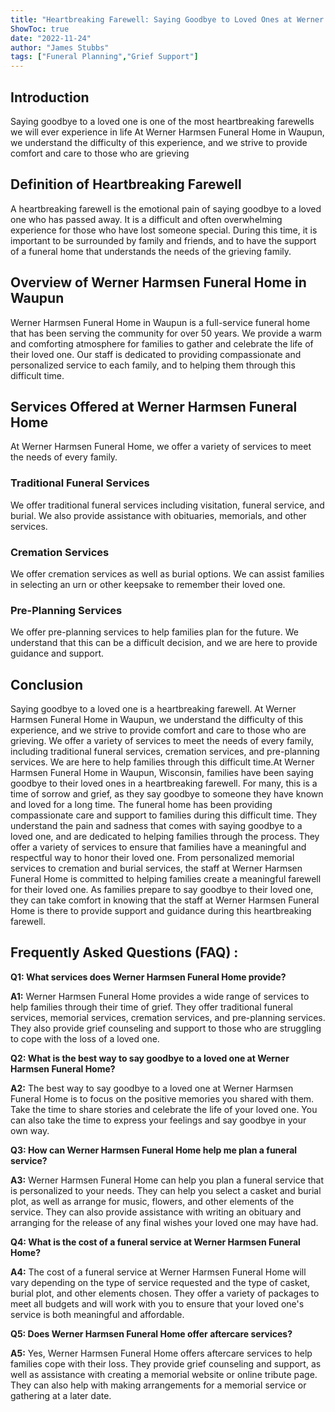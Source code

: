 ```yaml
---
title: "Heartbreaking Farewell: Saying Goodbye to Loved Ones at Werner Harmsen Funeral Home in Waupun"
ShowToc: true 
date: "2022-11-24"
author: "James Stubbs" 
tags: ["Funeral Planning","Grief Support"]
---
```

## Introduction

Saying goodbye to a loved one is one of the most heartbreaking farewells we will ever experience in life At Werner Harmsen Funeral Home in Waupun, we understand the difficulty of this experience, and we strive to provide comfort and care to those who are grieving 

## Definition of Heartbreaking Farewell

A heartbreaking farewell is the emotional pain of saying goodbye to a loved one who has passed away. It is a difficult and often overwhelming experience for those who have lost someone special. During this time, it is important to be surrounded by family and friends, and to have the support of a funeral home that understands the needs of the grieving family. 

## Overview of Werner Harmsen Funeral Home in Waupun

Werner Harmsen Funeral Home in Waupun is a full-service funeral home that has been serving the community for over 50 years. We provide a warm and comforting atmosphere for families to gather and celebrate the life of their loved one. Our staff is dedicated to providing compassionate and personalized service to each family, and to helping them through this difficult time.

## Services Offered at Werner Harmsen Funeral Home

At Werner Harmsen Funeral Home, we offer a variety of services to meet the needs of every family. 

### Traditional Funeral Services

We offer traditional funeral services including visitation, funeral service, and burial. We also provide assistance with obituaries, memorials, and other services. 

### Cremation Services

We offer cremation services as well as burial options. We can assist families in selecting an urn or other keepsake to remember their loved one.

### Pre-Planning Services

We offer pre-planning services to help families plan for the future. We understand that this can be a difficult decision, and we are here to provide guidance and support.

## Conclusion

Saying goodbye to a loved one is a heartbreaking farewell. At Werner Harmsen Funeral Home in Waupun, we understand the difficulty of this experience, and we strive to provide comfort and care to those who are grieving. We offer a variety of services to meet the needs of every family, including traditional funeral services, cremation services, and pre-planning services. We are here to help families through this difficult time.At Werner Harmsen Funeral Home in Waupun, Wisconsin, families have been saying goodbye to their loved ones in a heartbreaking farewell. For many, this is a time of sorrow and grief, as they say goodbye to someone they have known and loved for a long time. The funeral home has been providing compassionate care and support to families during this difficult time. They understand the pain and sadness that comes with saying goodbye to a loved one, and are dedicated to helping families through the process. They offer a variety of services to ensure that families have a meaningful and respectful way to honor their loved one. From personalized memorial services to cremation and burial services, the staff at Werner Harmsen Funeral Home is committed to helping families create a meaningful farewell for their loved one. As families prepare to say goodbye to their loved one, they can take comfort in knowing that the staff at Werner Harmsen Funeral Home is there to provide support and guidance during this heartbreaking farewell.

## Frequently Asked Questions (FAQ) :
**Q1: What services does Werner Harmsen Funeral Home provide?**

**A1:** Werner Harmsen Funeral Home provides a wide range of services to help families through their time of grief. They offer traditional funeral services, memorial services, cremation services, and pre-planning services. They also provide grief counseling and support to those who are struggling to cope with the loss of a loved one.

**Q2: What is the best way to say goodbye to a loved one at Werner Harmsen Funeral Home?**

**A2:** The best way to say goodbye to a loved one at Werner Harmsen Funeral Home is to focus on the positive memories you shared with them. Take the time to share stories and celebrate the life of your loved one. You can also take the time to express your feelings and say goodbye in your own way.

**Q3: How can Werner Harmsen Funeral Home help me plan a funeral service?**

**A3:** Werner Harmsen Funeral Home can help you plan a funeral service that is personalized to your needs. They can help you select a casket and burial plot, as well as arrange for music, flowers, and other elements of the service. They can also provide assistance with writing an obituary and arranging for the release of any final wishes your loved one may have had.

**Q4: What is the cost of a funeral service at Werner Harmsen Funeral Home?**

**A4:** The cost of a funeral service at Werner Harmsen Funeral Home will vary depending on the type of service requested and the type of casket, burial plot, and other elements chosen. They offer a variety of packages to meet all budgets and will work with you to ensure that your loved one's service is both meaningful and affordable.

**Q5: Does Werner Harmsen Funeral Home offer aftercare services?**

**A5:** Yes, Werner Harmsen Funeral Home offers aftercare services to help families cope with their loss. They provide grief counseling and support, as well as assistance with creating a memorial website or online tribute page. They can also help with making arrangements for a memorial service or gathering at a later date.



